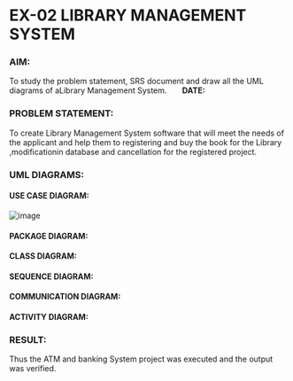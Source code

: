# EX-02 LIBRARY MANAGEMENT SYSTEM
### AIM:
To study the problem statement, SRS document and draw all the UML diagrams of aLibrary Management System.&emsp;&emsp;**DATE:**
### PROBLEM STATEMENT:
To create Library Management System software that will meet the needs of the applicant and help them to registering and buy the book for the Library ,modificationin database and cancellation for the registered project.
### UML DIAGRAMS:
#### USE CASE DIAGRAM:
![image](https://github.com/ROHITJAIND/UML-EX-02-LIBRARY-MANAGEMENT-SYSTEM/assets/118707073/9277644a-7fe1-426e-bbe4-986daa3e3e27)

#### PACKAGE DIAGRAM:

#### CLASS DIAGRAM:

#### SEQUENCE DIAGRAM:

#### COMMUNICATION DIAGRAM:

#### ACTIVITY DIAGRAM:

### RESULT:
Thus the ATM and banking System project was executed and the output was verified.
